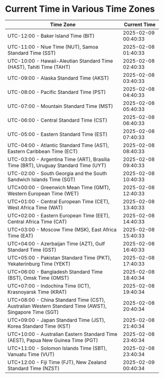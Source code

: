 # Current Time in Various Time Zones

| Time Zone | Current Time |
|-----------|--------------|
| UTC-12:00 - Baker Island Time (BIT) | 2025-02-09 00:40:33 |
| UTC-11:00 - Niue Time (NUT), Samoa Standard Time (SST) | 2025-02-08 01:40:33 |
| UTC-10:00 - Hawaii-Aleutian Standard Time (HAST), Tahiti Time (TAHT) | 2025-02-08 02:40:33 |
| UTC-09:00 - Alaska Standard Time (AKST) | 2025-02-08 03:40:33 |
| UTC-08:00 - Pacific Standard Time (PST) | 2025-02-08 04:40:33 |
| UTC-07:00 - Mountain Standard Time (MST) | 2025-02-08 05:40:33 |
| UTC-06:00 - Central Standard Time (CST) | 2025-02-08 06:40:33 |
| UTC-05:00 - Eastern Standard Time (EST) | 2025-02-08 07:40:33 |
| UTC-04:00 - Atlantic Standard Time (AST), Eastern Caribbean Time (ECT) | 2025-02-08 08:40:33 |
| UTC-03:00 - Argentina Time (ART), Brasília Time (BRT), Uruguay Standard Time (UYT) | 2025-02-08 09:40:33 |
| UTC-02:00 - South Georgia and the South Sandwich Islands Time (SGT) | 2025-02-08 10:40:33 |
| UTC±00:00 - Greenwich Mean Time (GMT), Western European Time (WET) | 2025-02-08 12:40:33 |
| UTC+01:00 - Central European Time (CET), West Africa Time (WAT) | 2025-02-08 13:40:33 |
| UTC+02:00 - Eastern European Time (EET), Central Africa Time (CAT) | 2025-02-08 14:40:33 |
| UTC+03:00 - Moscow Time (MSK), East Africa Time (EAT) | 2025-02-08 15:40:33 |
| UTC+04:00 - Azerbaijan Time (AZT), Gulf Standard Time (GST) | 2025-02-08 16:40:33 |
| UTC+05:00 - Pakistan Standard Time (PKT), Yekaterinburg Time (YEKT) | 2025-02-08 17:40:33 |
| UTC+06:00 - Bangladesh Standard Time (BST), Omsk Time (OMST) | 2025-02-08 18:40:34 |
| UTC+07:00 - Indochina Time (ICT), Krasnoyarsk Time (KRAT) | 2025-02-08 19:40:34 |
| UTC+08:00 - China Standard Time (CST), Australian Western Standard Time (AWST), Singapore Time (SGT) | 2025-02-08 20:40:34 |
| UTC+09:00 - Japan Standard Time (JST), Korea Standard Time (KST) | 2025-02-08 21:40:34 |
| UTC+10:00 - Australian Eastern Standard Time (AEST), Papua New Guinea Time (PGT) | 2025-02-08 23:40:34 |
| UTC+11:00 - Solomon Islands Time (SBT), Vanuatu Time (VUT) | 2025-02-08 23:40:34 |
| UTC+12:00 - Fiji Time (FJT), New Zealand Standard Time (NZST) | 2025-02-09 00:40:34 |
